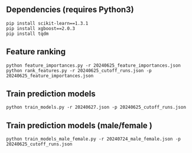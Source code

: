 ## Dependencies (requires Python3)
```
pip install scikit-learn==1.3.1
pip install xgboost==2.0.3
pip install tqdm
```

## Feature ranking
```
python feature_importances.py -r 20240625_feature_importances.json
python rank_features.py -r 20240625_cutoff_runs.json -p 20240625_feature_importances.json
```

## Train prediction models
```
python train_models.py -r 20240627.json -p 20240625_cutoff_runs.json
```

## Train prediction models (male/female )
```
python train_models_male_female.py -r 20240724_male_female.json -p 20240625_cutoff_runs.json
```
